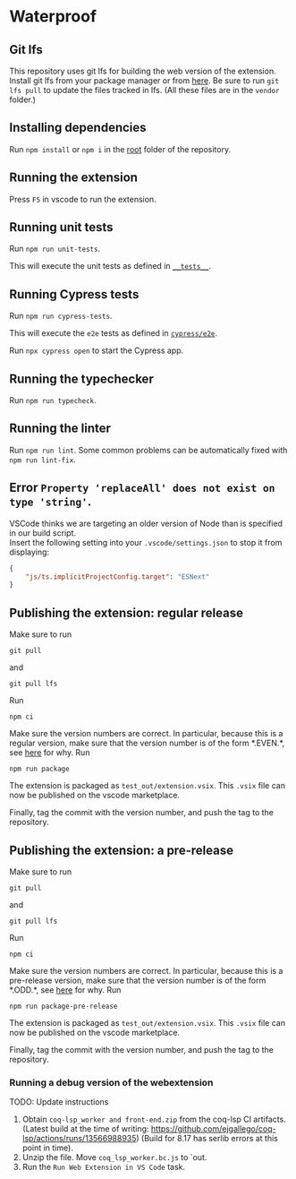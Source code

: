 # Waterproof

## Git lfs

This repository uses git lfs for building the web version of the extension.
Install git lfs from your package manager or from [here](https://git-lfs.com/).
Be sure to run `git lfs pull` to update the files tracked in lfs. (All these files are in the `vendor` folder.)

## Installing dependencies
Run `npm install` or `npm i` in the [root](./) folder of the repository.

## Running the extension
Press `F5` in vscode to run the extension.

## Running unit tests
Run `npm run unit-tests`.

This will execute the unit tests as defined in [`__tests__`](../__tests__/).

## Running Cypress tests
Run `npm run cypress-tests`.

This will execute the `e2e` tests as defined in [`cypress/e2e`](../cypress/e2e/).

Run `npx cypress open` to start the Cypress app.

## Running the typechecker
Run `npm run typecheck`.

## Running the linter
Run `npm run lint`. Some common problems can be automatically fixed with `npm run lint-fix`.

## Error `Property 'replaceAll' does not exist on type 'string'`.
VSCode thinks we are targeting an older version of Node than is specified in our build script.<br>
Insert the following setting into your `.vscode/settings.json` to stop it from displaying:
```json
{
    "js/ts.implicitProjectConfig.target": "ESNext"
}
```

## Publishing the extension: regular release
Make sure to run
```
git pull
```
and
```
git pull lfs
```
Run
```
npm ci
```
Make sure the version numbers are correct.
In particular, because this is a regular version, make sure that the version number is of the form
\*.EVEN.\*, see [here](https://code.visualstudio.com/api/working-with-extensions/publishing-extension) for why.
Run
```
npm run package
```
The extension is packaged as `test_out/extension.vsix`.
This `.vsix` file can now be published on the vscode marketplace.

Finally, tag the commit with the version number, and push the tag to the repository.

## Publishing the extension: a pre-release
Make sure to run
```
git pull
```
and
```
git pull lfs
```
Run
```
npm ci
```
Make sure the version numbers are correct.
In particular, because this is a pre-release version, make sure that the version number is of the form
\*.ODD.\*, see [here](https://code.visualstudio.com/api/working-with-extensions/publishing-extension) for why.
Run
```
npm run package-pre-release
```
The extension is packaged as `test_out/extension.vsix`.
This `.vsix` file can now be published on the vscode marketplace.

Finally, tag the commit with the version number, and push the tag to the repository.

### Running a debug version of the webextension
TODO: Update instructions
1. Obtain `coq-lsp_worker and front-end.zip` from the coq-lsp CI artifacts. (Latest build at the time of writing: https://github.com/ejgallego/coq-lsp/actions/runs/13566988935) (Build for 8.17 has serlib errors at this point in time).
2. Unzip the file. Move `coq_lsp_worker.bc.js` to `out.
3. Run the `Run Web Extension in VS Code` task.